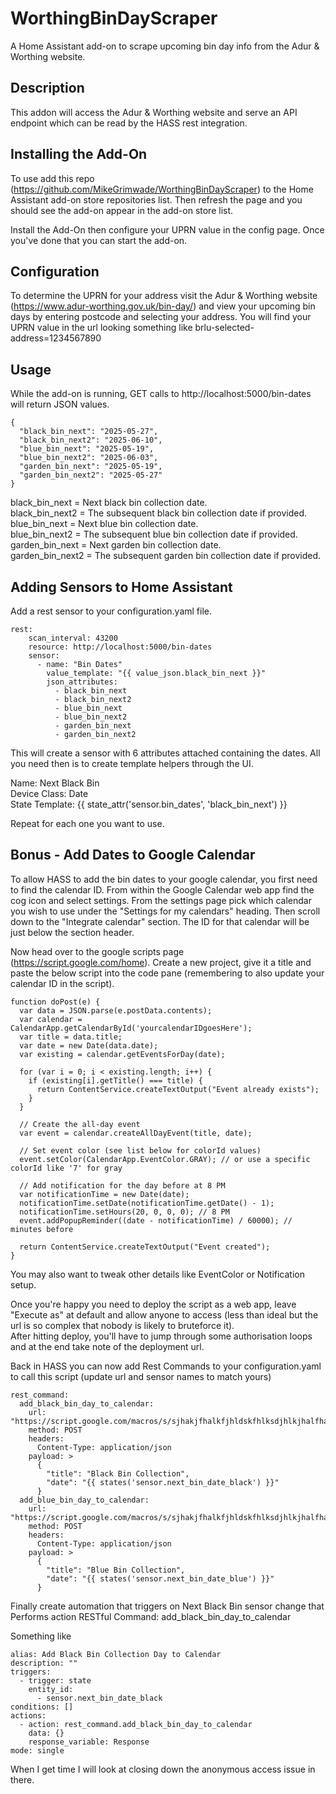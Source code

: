 # WorthingBinDayScraper
A Home Assistant add-on to scrape upcoming bin day info from the Adur &amp; Worthing website.

## Description
This addon will access the Adur &amp; Worthing website and serve an API endpoint which can be read by the HASS rest integration.

## Installing the Add-On
To use add this repo (https://github.com/MikeGrimwade/WorthingBinDayScraper) to the Home Assistant add-on store repositories list. Then refresh the page and you should see the add-on appear in the add-on store list. 

Install the Add-On then configure your UPRN value in the config page. Once you've done that you can start the add-on.

## Configuration
To determine the UPRN for your address visit the Adur &amp; Worthing website (https://www.adur-worthing.gov.uk/bin-day/) and view your upcoming bin days by entering postcode and selecting your address. You will find your UPRN value in the url looking something like brlu-selected-address=1234567890

## Usage
While the add-on is running, GET calls to http://localhost:5000/bin-dates will return JSON values.
```
{
  "black_bin_next": "2025-05-27",
  "black_bin_next2": "2025-06-10",
  "blue_bin_next": "2025-05-19",
  "blue_bin_next2": "2025-06-03",
  "garden_bin_next": "2025-05-19",
  "garden_bin_next2": "2025-05-27"
}
```

black_bin_next = Next black bin collection date.  
black_bin_next2 = The subsequent black bin collection date if provided.  
blue_bin_next = Next blue bin collection date.  
blue_bin_next2 = The subsequent blue bin collection date if provided.  
garden_bin_next = Next garden bin collection date.  
garden_bin_next2 = The subsequent garden bin collection date if provided.  


## Adding Sensors to Home Assistant
Add a rest sensor to your configuration.yaml file.
```
rest:
    scan_interval: 43200
    resource: http://localhost:5000/bin-dates
    sensor:
      - name: "Bin Dates"
        value_template: "{{ value_json.black_bin_next }}"
        json_attributes:
          - black_bin_next
          - black_bin_next2
          - blue_bin_next
          - blue_bin_next2
          - garden_bin_next
          - garden_bin_next2
```          
This will create a sensor with 6 attributes attached containing the dates. All you need then is to create template helpers through the UI.

Name: Next Black Bin  
Device Class: Date  
State Template: {{ state_attr('sensor.bin_dates', 'black_bin_next') }}  

Repeat for each one you want to use.

## Bonus - Add Dates to Google Calendar
To allow HASS to add the bin dates to your google calendar, you first need to find the calendar ID. From within the Google Calendar web app find the cog icon and select settings. From the settings page pick which calendar you wish to use under the "Settings for my calendars" heading. Then scroll down to the "Integrate calendar" section. The ID for that calendar will be just below the section header.  

Now head over to the google scripts page (https://script.google.com/home). Create a new project, give it a title and paste the below script into the code pane (remembering to also update your calendar ID in the script).

```
function doPost(e) {
  var data = JSON.parse(e.postData.contents);
  var calendar = CalendarApp.getCalendarById('yourcalendarIDgoesHere'); 
  var title = data.title;
  var date = new Date(data.date);
  var existing = calendar.getEventsForDay(date);

  for (var i = 0; i < existing.length; i++) {
    if (existing[i].getTitle() === title) {
      return ContentService.createTextOutput("Event already exists");
    }
  }

  // Create the all-day event
  var event = calendar.createAllDayEvent(title, date);

  // Set event color (see list below for colorId values)
  event.setColor(CalendarApp.EventColor.GRAY); // or use a specific colorId like '7' for gray

  // Add notification for the day before at 8 PM
  var notificationTime = new Date(date);
  notificationTime.setDate(notificationTime.getDate() - 1);
  notificationTime.setHours(20, 0, 0, 0); // 8 PM
  event.addPopupReminder((date - notificationTime) / 60000); // minutes before

  return ContentService.createTextOutput("Event created");
}
```

You may also want to tweak other details like EventColor or Notification setup.  

Once you're happy you need to deploy the script as a web app, leave "Execute as" at default and allow anyone to access (less than ideal but the url is so complex that nobody is likely to bruteforce it).  
After hitting deploy, you'll have to jump through some authorisation loops and at the end take note of the deployment url.  

Back in HASS you can now add Rest Commands to your configuration.yaml to call this script (update url and sensor names to match yours)
```
rest_command:
  add_black_bin_day_to_calendar:
    url: "https://script.google.com/macros/s/sjhakjfhalkfjhldskfhlksdjhlkjhalfhasdlkfjhldkjshf/exec"
    method: POST
    headers:
      Content-Type: application/json
    payload: >
      {
        "title": "Black Bin Collection",
        "date": "{{ states('sensor.next_bin_date_black') }}"
      }
  add_blue_bin_day_to_calendar:
    url: "https://script.google.com/macros/s/sjhakjfhalkfjhldskfhlksdjhlkjhalfhasdlkfjhldkjshf/exec"
    method: POST
    headers:
      Content-Type: application/json
    payload: >
      {
        "title": "Blue Bin Collection",
        "date": "{{ states('sensor.next_bin_date_blue') }}"
      }
```
Finally create automation that triggers on Next Black Bin sensor change that Performs action RESTful Command: add_black_bin_day_to_calendar  

Something like
```
alias: Add Black Bin Collection Day to Calendar
description: ""
triggers:
  - trigger: state
    entity_id:
      - sensor.next_bin_date_black
conditions: []
actions:
  - action: rest_command.add_black_bin_day_to_calendar
    data: {}
    response_variable: Response
mode: single
```
When I get time I will look at closing down the anonymous access issue in there.



